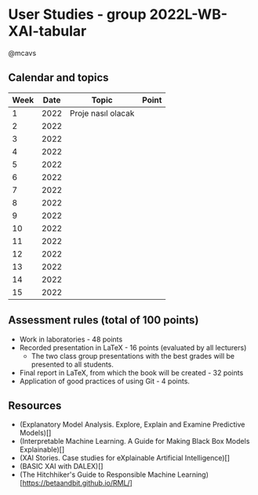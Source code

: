 # User Studies - group 2022L-WB-XAI-tabular

@mcavs

## Calendar and topics

| Week | Date          | Topic                                                            | Point |
|------|---------------|------------------------------------------------------------------|-------|
|  1   | 2022          | Proje nasıl olacak                                               |       |
|  2   | 2022          |                                                                  |       |
|  3   | 2022          |                                                                  |       |
|  4   | 2022          |                                                                  |       |
|  5   | 2022          |                                                                  |       |
|  6   | 2022          |                                                                  |       |
|  7   | 2022          |                                                                  |       |
|  8   | 2022          |                                                                  |       |
|  9   | 2022          |                                                                  |       |
| 10   | 2022          |                                                                  |       |
| 11   | 2022          |                                                                  |       |
| 12   | 2022          |                                                                  |       |
| 13   | 2022          |                                                                  |       |
| 14   | 2022          |                                                                  |       |
| 15   | 2022          |                                                                  |       |


## Assessment rules (total of 100 points)
* Work in laboratories - 48 points
* Recorded presentation in LaTeX - 16 points (evaluated by all lecturers)
  * The two class group presentations with the best grades will be presented to all students.
* Final report in LaTeX, from which the book will be created - 32 points
* Application of good practices of using Git - 4 points.


## Resources

* (Explanatory Model Analysis. Explore, Explain and Examine Predictive Models)[]
* (Interpretable Machine Learning. A Guide for Making Black Box Models Explainable)[]
* (XAI Stories. Case studies for eXplainable Artificial Intelligence)[]
* (BASIC XAI with DALEX)[]
* (The Hitchhiker's Guide to Responsible Machine Learning)[https://betaandbit.github.io/RML/]
